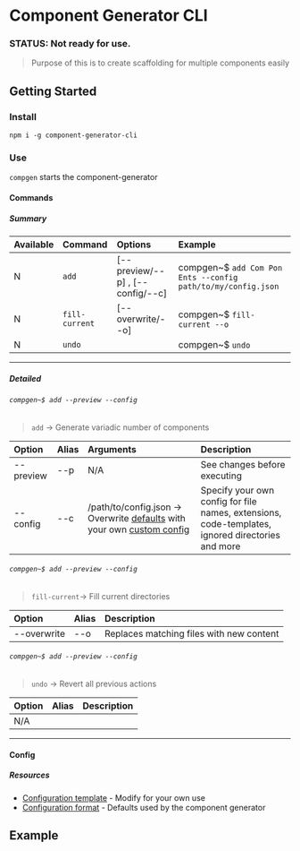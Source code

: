 # Component Generator CLI

### STATUS: Not ready for use.

> Purpose of this is to create scaffolding for multiple components easily

## Getting Started
### Install
```
npm i -g component-generator-cli
```

### Use
`compgen` starts the component-generator


#### Commands

##### Summary
| Available | Command | Options | Example |
|:----------|:--------|:--------|:--------|
| N | `add` | [--preview/--p] , [--config/--c]  | compgen~$ `add Com Pon Ents --config path/to/my/config.json`
| N | `fill-current` | [--overwrite/--o] | compgen~$ `fill-current --o` |
| N | `undo` | | compgen~$ `undo` |


----
##### Detailed

###### `compgen~$ add --preview --config`
>  `add` → Generate variadic number of components

  | Option | Alias | Arguments | Description |
  |:-------|:------|:----------|:------------|
  | --preview | --p | N/A | See changes before executing |
  | --config | --c | /path/to/config.json → Overwrite [defaults](https://github.com/servexyz/component-generator-lib/blob/master/format.json) with your own [custom config](./docs/config_template.json) | Specify your own config for file names, extensions, code-templates, ignored directories and more |


###### `compgen~$ add --preview --config`
> `fill-current`→ Fill current directories

| Option | Alias | Description |
|:-------|:------|:------------|
| --overwrite | --o | Replaces matching files with new content


###### `compgen~$ add --preview --config`
> `undo` → Revert all previous actions

| Option | Alias | Description |
|:-------|:------|:------------|
| N/A |  | |

----


#### Config

##### Resources
* [Configuration template](./docs/config_template.json) - Modify for your own use
* [Configuration format](https://github.com/servexyz/component-generator-lib/blob/master/format.json) - Defaults used by the component generator


## Example

<REPLACE EXAMPLE WITH GIF>
